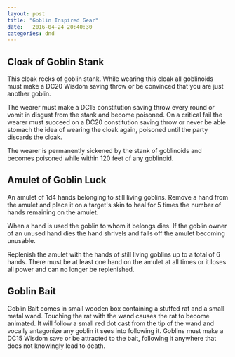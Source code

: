 ```yaml
---
layout: post
title: "Goblin Inspired Gear"
date:   2016-04-24 20:40:30
categories: dnd
---
```


## Cloak of Goblin Stank
This cloak reeks of goblin stank. While wearing this cloak all goblinoids must make a DC20 Wisdom
saving throw or be convinced that you are just another goblin.

The wearer must make a DC15 constitution saving throw every round or vomit in disgust from the
stank and become poisoned. On a critical fail the wearer must succeed on a DC20 constitution saving
throw or never be able stomach the idea of wearing the cloak again, poisoned until the party
discards the cloak.

The wearer is permanently sickened by the stank of goblinoids and becomes poisoned while within
120 feet of any goblinoid.


## Amulet of Goblin Luck
An amulet of 1d4 hands belonging to still living goblins. Remove a hand from the amulet and place it
on a target's skin to heal for 5 times the number of hands remaining on the amulet.

When a hand is used the goblin to whom it belongs dies. If the goblin owner of an unused hand dies
the hand shrivels and falls off the amulet becoming unusable.

Replenish the amulet with the hands of still living goblins up to a total of 6 hands. There must be
at least one hand on the amulet at all times or it loses all power and can no longer be replenished.


## Goblin Bait
Goblin Bait comes in small wooden box containing a stuffed rat and a small metal wand. Touching the
rat with the wand causes the rat to become animated. It will follow a small red dot cast from the
tip of the wand and vocally antagonize any goblin it sees into following it. Goblins must make a
DC15 Wisdom save or be attracted to the bait, following it anywhere that does not knowingly lead to
death.

